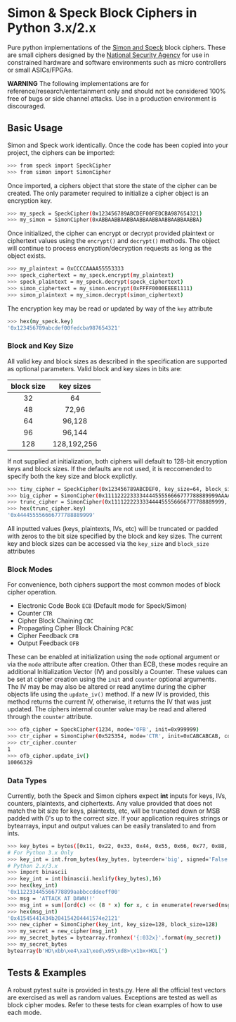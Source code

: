 # Simon & Speck Block Ciphers in Python 3.x/2.x

Pure python implementations of the [Simon and Speck] block ciphers. These are small ciphers designed by the [National Security Agency] for use in constrained hardware and software environments such as micro controllers or small ASICs/FPGAs.

**WARNING** The following implementations are for reference/research/entertainment only and should not be considered 100% free of bugs or side channel attacks. Use in a production environment is discouraged.

##  Basic Usage ##
Simon and Speck work identically. Once the code has been copied into your project, the ciphers can be imported:
```sh
>>> from speck import SpeckCipher
>>> from simon import SimonCipher
```

Once imported, a ciphers object that store the state of the cipher can be created. The only parameter required to initialize a cipher object is an encryption key.
```sh
>>> my_speck = SpeckCipher(0x123456789ABCDEF00FEDCBA987654321)
>>> my_simon = SimonCipher(0xABBAABBAABBAABBAABBAABBAABBAABBA)
```

Once initialized, the cipher can encrypt or decrypt provided plaintext or ciphertext values using the ```encrypt()``` and ```decrypt()``` methods. The object will continue to process encryption/decryption requests as long as the object exists.
```sh
>>> my_plaintext = 0xCCCCAAAA55553333
>>> speck_ciphertext = my_speck.encrypt(my_plaintext)
>>> speck_plaintext = my_speck.decrypt(speck_ciphertext)
>>> simon_ciphertext = my_simon.encrypt(0xFFFF0000EEEE1111)
>>> simon_plaintext = my_simon.decrypt(simon_ciphertext)
```
The encryption key may be read or updated by way of the ```key``` attribute
```sh
>>> hex(my_speck.key)
'0x123456789abcdef00fedcba987654321'
```

### Block and Key Size ###
All valid key and block sizes as described in the specification are supported as optional parameters. Valid block and key sizes in bits are:

| **block size** | **key sizes** |
|:--------------:|:-------------:|
|       32       |       64      |
|       48       |     72,96     |
|       64       |     96,128    |
|       96       |     96,144    |
|       128      |  128,192,256  |

If not supplied at initialization, both ciphers will default to 128-bit encryption keys and block sizes. If the defaults are not used, it is reccomended to specify both the key size and block explictly. 

```sh
>>> tiny_cipher = SpeckCipher(0x123456789ABCDEF0, key_size=64, block_size=32)
>>> big_cipher = SimonCipher(0x111122223333444455556666777788889999AAAABBBBCCCCDDDDEEEEFFFF0000, key_size=256, block_size=128)
>>> trunc_cipher = SimonCipher(0x111122223333444455556666777788889999, key_size=96, block_size=48)
>>> hex(trunc_cipher.key)
'0x444455556666777788889999'
```

All inputted values (keys, plaintexts, IVs, etc) will be truncated or padded with zeros to the bit size specified by the block and key sizes. The current key and block sizes can be accessed via the ```key_size``` and ```block_size``` attributes

### Block Modes ###
For convenience, both ciphers support the most common modes of block cipher operation. 

- Electronic Code Book ```ECB``` (Default mode for Speck/Simon)
- Counter ```CTR```
- Cipher Block Chaining ```CBC```
- Propagating Cipher Block Chaining ```PCBC```
- Cipher Feedback ```CFB```
- Output Feedback ```OFB```

These can be enabled at initialization using the ```mode``` optional argument or via the ```mode``` attribute after creation.
Other than ECB, these modes require an additional Initialization Vector (IV) and possibly a Counter. These values can be set at cipher creation using the ```init``` and ```counter``` optional arguments. The IV may be may also be altered or read anytime during the cipher objects life using the ```update_iv()``` method. If a new IV is provided, this method returns the current IV, otherwise, it returns the IV that was just updated. The ciphers internal counter value may be read and altered through the ```counter``` attribute.

```sh
>>> ofb_cipher = SpeckCipher(1234, mode='OFB', init=0x999999)
>>> ctr_cipher = SimonCipher(0x525354, mode='CTR', init=0xCABCABCAB, counter=1)
>>> ctr_cipher.counter
1
>>> ofb_cipher.update_iv()
10066329
```

### Data Types ###
Currently, both the Speck and Simon ciphers expect **int** inputs for keys, IVs, counters, plaintexts, and ciphertexts. Any value provided that does not match the bit size for keys, plaintexts, etc, will be truncated down or MSB padded with 0's up to the correct size. If your application requires strings or bytearrays, input and output values can be easily translated to and from ints.

```sh
>>> key_bytes = bytes([0x11, 0x22, 0x33, 0x44, 0x55, 0x66, 0x77, 0x88, 0x99, 0xAA, 0xBB, 0xCC, 0xDD, 0xEE, 0xFF, 0x00])
# For Python 3.x Only
>>> key_int = int.from_bytes(key_bytes, byteorder='big', signed='False')
# Python 2.x/3.x
>>> import binascii
>>> key_int = int(binascii.hexlify(key_bytes),16)
>>> hex(key_int)
'0x112233445566778899aabbccddeeff00'
>>> msg = 'ATTACK AT DAWN!!'
>>> msg_int = sum([ord(c) << (8 * x) for x, c in enumerate(reversed(msg))])
>>> hex(msg_int)
'0x41545441434b204154204441574e2121'
>>> new_cipher = SimonCipher(key_int, key_size=128, block_size=128)
>>> my_secret = new_cipher(msg_int)
>>> my_secret_bytes = bytearray.fromhex('{:032x}'.format(my_secret))
>>> my_secret_bytes
bytearray(b'HD\xbb\xe4\xa1\xed\x95\xd8>\x1bx<HOL[')
```

## Tests & Examples ##
A robust pytest suite is provided in tests.py. Here all the official test vectors are exercised as well as random values. Exceptions are tested as well as block cipher modes. Refer to these tests for clean examples of how to use each mode.

[National Security Agency]:https://www.nsa.gov/
[Simon and Speck]:http://eprint.iacr.org/2013/404.pdf
